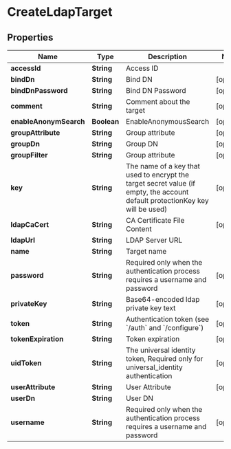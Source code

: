 

# CreateLdapTarget

## Properties

Name | Type | Description | Notes
------------ | ------------- | ------------- | -------------
**accessId** | **String** | Access ID | 
**bindDn** | **String** | Bind DN |  [optional]
**bindDnPassword** | **String** | Bind DN Password |  [optional]
**comment** | **String** | Comment about the target |  [optional]
**enableAnonymSearch** | **Boolean** | EnableAnonymousSearch |  [optional]
**groupAttribute** | **String** | Group attribute |  [optional]
**groupDn** | **String** | Group DN |  [optional]
**groupFilter** | **String** | Group attribute |  [optional]
**key** | **String** | The name of a key that used to encrypt the target secret value (if empty, the account default protectionKey key will be used) |  [optional]
**ldapCaCert** | **String** | CA Certificate File Content |  [optional]
**ldapUrl** | **String** | LDAP Server URL | 
**name** | **String** | Target name | 
**password** | **String** | Required only when the authentication process requires a username and password |  [optional]
**privateKey** | **String** | Base64-encoded ldap private key text |  [optional]
**token** | **String** | Authentication token (see &#x60;/auth&#x60; and &#x60;/configure&#x60;) |  [optional]
**tokenExpiration** | **String** | Token expiration |  [optional]
**uidToken** | **String** | The universal identity token, Required only for universal_identity authentication |  [optional]
**userAttribute** | **String** | User Attribute |  [optional]
**userDn** | **String** | User DN | 
**username** | **String** | Required only when the authentication process requires a username and password |  [optional]



